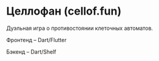 # Целлофан (cellof.fun)
Дуэльная игра о противостоянии клеточных автоматов.

Фронтенд – Dart/Flutter

Бэкенд – Dart/Shelf